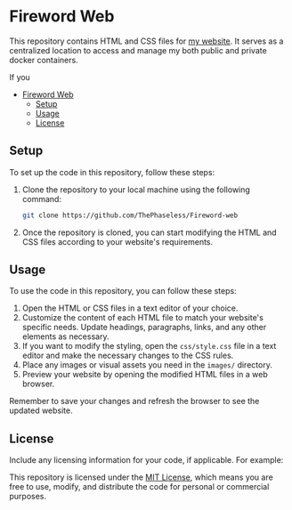 # Fireword Web

This repository contains HTML and CSS files for [my website](https://fireword.xyz). It serves as a centralized location to access and manage my both public and private docker containers.

If you

- [Fireword Web](#fireword-web)
  - [Setup](#setup)
  - [Usage](#usage)
  - [License](#license)

## Setup

To set up the code in this repository, follow these steps:

1. Clone the repository to your local machine using the following command:

   ```bash
   git clone https://github.com/ThePhaseless/Fireword-web
   ```

2. Once the repository is cloned, you can start modifying the HTML and CSS files according to your website's requirements.

## Usage

To use the code in this repository, you can follow these steps:

1. Open the HTML or CSS files in a text editor of your choice.
2. Customize the content of each HTML file to match your website's specific needs. Update headings, paragraphs, links, and any other elements as necessary.
3. If you want to modify the styling, open the `css/style.css` file in a text editor and make the necessary changes to the CSS rules.
4. Place any images or visual assets you need in the `images/` directory.
5. Preview your website by opening the modified HTML files in a web browser.

Remember to save your changes and refresh the browser to see the updated website.

## License

Include any licensing information for your code, if applicable. For example:

This repository is licensed under the [MIT License](LICENSE), which means you are free to use, modify, and distribute the code for personal or commercial purposes.
